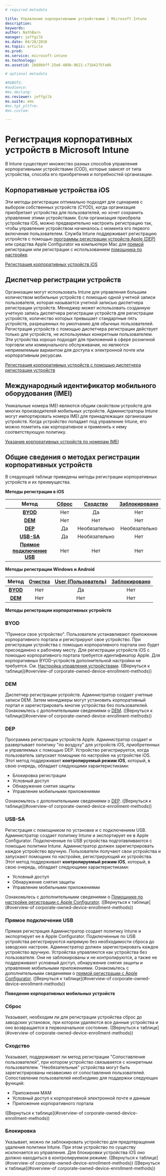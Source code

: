 ```yaml
---
# required metadata

title: Управление корпоративными устройствами | Microsoft Intune
description:
keywords:
author: NathBarn
manager: jeffgilb
ms.date: 04/28/2016
ms.topic: article
ms.prod:
ms.service: microsoft-intune
ms.technology:
ms.assetid: 2b60bbff-25e6-489b-9621-c71b4275fa06

# optional metadata

#ROBOTS:
#audience:
#ms.devlang:
ms.reviewer: jeffgilb
ms.suite: ems
#ms.tgt_pltfrm:
#ms.custom:

---
```


# Регистрация корпоративных устройств в Microsoft Intune
В Intune существует множество разных способов управления корпоративными устройствами (COD), которые зависят от типа устройства, способа его приобретения и потребностей организации.

## Корпоративные устройства iOS
Эти методы регистрации оптимально подходят для сценариев с выбором собственных устройств (CYOD), когда организация приобретает устройства для пользователей, но хочет сохранить управление этими устройствами. Если организация приобрела устройства iOS, можно предварительно настроить регистрацию так, чтобы управление устройством начиналось с момента его первого включения пользователем. Служба Intune поддерживает регистрацию устройств с помощью [ программы регистрации устройств Apple (DEP)](ios-device-enrollment-program-in-microsoft-intune.md) или средства Apple Configurator на компьютере Mac для [прямой](ios-direct-enrollment-in-microsoft-intune.md) регистрации или регистрации с использованием [помощника по настройке](ios-setup-assistant-enrollment-in-microsoft-intune.md).

[Регистрация корпоративных устройств iOS](enroll-corporate-owned-ios-devices-in-microsoft-intune.md)

## Диспетчер регистрации устройств
Организации могут использовать Intune для управления большим количеством мобильных устройств с помощью одной учетной записи пользователя, которая называется учетной записью диспетчера регистрации устройств. Менеджер может использовать созданную учетную запись диспетчера регистрации устройств для регистрации устройств, количество которых превышает стандартные пять устройств, разрешенных по умолчанию для обычных пользователей. Регистрация устройств с помощью диспетчера регистрации действует только для устройств, не используемых конкретным пользователем. Эти устройства хорошо подходят для приложений в сфере розничной торговли или коммунального обслуживания, но являются неприемлемым вариантом для доступа к электронной почте или корпоративным ресурсам.

[Регистрация корпоративных устройств с помощью диспетчера регистрации устройств](enroll-corporate-owned-devices-with-the-device-enrollment-manager-in-microsoft-intune.md)

## Международный идентификатор мобильного оборудования (IMEI)
Уникальные номера IMEI являются общим свойством устройств для многих производителей мобильных устройств. Администраторы Intune могут импортировать номера IMEI для принадлежащих организации устройств. Когда устройство попадает под управление Intune, его можно пометить как корпоративное и применить к нему соответствующую политику.

[Указание корпоративных устройств по номерам IMEI](specify-corporate-owned-devices-with-international-mobile-equipment-identity-imei-numbers)

## Общие сведения о методах регистрации корпоративных устройств

В следующей таблице приведены методы регистрации корпоративных устройств и их преимущества.

**Методы регистрации в iOS**

| **Метод** |  **[Сброс](#Reset)** |   **[Сходство](#Affinity)**   |   **[Заблокировано](#Locked)** |
|:---:|:---:|:---:|:---:|
|**[BYOD](#BYOD)** | Нет|    Да |   Нет |
|**[DEM](#DEM)**|   Нет |Нет |Нет  |
|**[DEP](#DEP)**|   Да |   Необязательно |   Необязательно|
|**[USB-SA](#USB-SA)**| Да |   Необязательно |   Нет|
|**[Прямое подключение USB](#USB-Direct)**| Нет |    Нет  | Нет|

**Методы регистрации Windows и Android**

| **Метод** |  **[Очистка](#Wipe)** | **[User (Пользователь)](#User)**   |   **[Заблокировано](#Locked)** |
|:---:|:---:|:---:|:---:|
|**[BYOD](#BYOD)** | Нет|    Да |   Нет |
|**[DEM](#DEM)**|   Нет |Нет |Нет  |

**Методы регистрации корпоративных устройств**

### BYOD
"Принеси свое устройство". Пользователи устанавливают приложение корпоративного портала и регистрируют свое устройство. При регистрации устройства с помощью корпоративного портала оно будет присоединено к рабочему месту. Для регистрации устройств iOS с помощью корпоративного портала требуется идентификатор Apple. Для корпоративных BYOD-устройств дополнительной настройки не требуется. См. [Настройка управления устройствами](get-ready-to-enroll-devices-in-microsoft-intune#set-up-device-management.md). ([Вернуться к таблице](#overview-of corporate-owned-device-enrollment-methods))

### DEM
Диспетчер регистрации устройств. Администратор создает учетные записи DEM. Затем менеджеры могут установить корпоративный портал и зарегистрировать многие устройства без пользователей. Ознакомьтесь с дополнительными сведениями о [DEM](enroll-corporate-owned-devices-with-the-device-enrollment-manager-in-microsoft-intune.md). ([Вернуться к таблице](#overview-of corporate-owned-device-enrollment-methods))

### DEP
Программа регистрации устройств Apple. Администратор создает и развертывает политику "по воздуху" для устройств iOS, приобретенных и управляемых с помощью DEP. Устройство регистрируется, когда пользователь запускает помощник по настройке на устройстве iOS. Этот метод поддерживает **контролируемый режим iOS**, который, в свою очередь, обладает следующими характеристиками:
  - Блокировка регистрации
  - Условный доступ
  - Обнаружение снятия защиты
  - Управление мобильными приложениями

Ознакомьтесь с дополнительными сведениями о [DEP](ios-device-enrollment-program-in-microsoft-intune.md). ([Вернуться к таблице](#overview-of corporate-owned-device-enrollment-methods))

### USB-SA
Регистрация с помощником по установке и с подключением USB. Администратор создает политику Intune и экспортирует ее в Apple Configurator. Подключенные по USB устройства подготавливаются с помощью политики Intune. Администратор должен зарегистрировать каждое устройство вручную. Пользователи получают свои устройства и запускают помощник по настройке, регистрирующий их устройства. Этот метод поддерживает **контролируемый режим iOS**, который, в свою очередь, обладает следующими характеристиками:
  - Условный доступ
  - Обнаружение снятия защиты
  - Управление мобильными приложениями

Ознакомьтесь с дополнительными сведениями о [Помощнике по настройке регистрации с Apple Configurator](ios-setup-assistant-enrollment-in-microsoft-intune.md). ([Вернуться к таблице](#overview-of corporate-owned-device-enrollment-methods))

### Прямое подключение USB
Прямая регистрация Администратор создает политику Intune и экспортирует ее в Apple Configurator. Подключенные по USB устройства регистрируются напрямую без необходимости сброса до заводских настроек. Администратор должен зарегистрировать каждое устройство вручную. Устройства управляются как устройства без пользователя. Они не заблокированы и не контролируются, а также не поддерживают условный доступ, обнаружение снятия защиты и управление мобильными приложениями. Ознакомьтесь с дополнительными сведениями о [прямой регистрации с Apple Configurator](ios-direct-enrollment-in-microsoft-intune.md). ([Вернуться к таблице](#overview-of corporate-owned-device-enrollment-methods))

**Поведение корпоративных мобильных устройств**

### Сброс
Указывает, необходим ли для регистрации устройства сброс до заводских установок, при котором удаляются все данные устройства и оно возвращается в первоначальное состояние.
([Вернуться к таблице](#overview-of corporate-owned-device-enrollment-methods))

### Сходство
Указывает, поддерживает ли метод регистрации "Сопоставление пользователей", при котором устройство связывается с конкретным пользователем. "Необязательные" устройства могут быть зарегистрированы независимо от сопоставления пользователей. Сопоставление пользователей необходимо для поддержки следующих функций:
  - Приложения MAM
  - Условный доступ к корпоративной электронной почте и данным
  - Приложение корпоративного портала

([Вернуться к таблице](#overview-of corporate-owned-device-enrollment-methods))

### Блокировка
Указывает, можно ли заблокировать устройство для предотвращения удаления политики Intune. При этом устройство по существу исключается из управления. Для блокировки устройства iOS оно должно находиться в контролируемом режиме.
([Вернуться к таблице](#overview-of corporate-owned-device-enrollment-methods)) ([Вернуться к таблице](#overview-of corporate-owned-device-enrollment-methods))


<!--HONumber=Jun16_HO3-->


